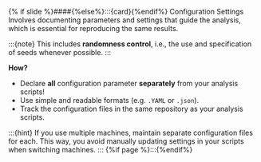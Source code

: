 {% if slide %}####{%else%}:::{card}{%endif%} Configuration Settings
Involves documenting parameters and settings that guide the analysis, which is essential for reproducing the same results.

:::{note}
This includes **randomness control**, i.e., the use and specification of seeds whenever possible.
:::

**How?**

- Declare **all** configuration parameter **separately** from your analysis scripts!
- Use simple and readable formats (e.g. `.YAML` or `.json`).
- Track the configuration files in the same repository as your analysis scripts.

:::{hint}
If you use multiple machines, maintain separate configuration files for each.
This way, you avoid manually updating settings in your scripts when switching machines.
:::
{%if page %}:::{%endif%}


